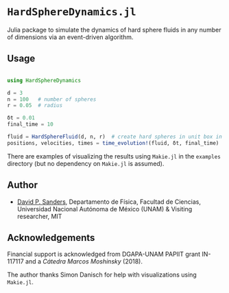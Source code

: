 # `HardSphereDynamics.jl`

Julia package to simulate the dynamics of hard sphere fluids in any number of dimensions via an event-driven algorithm.


## Usage

```julia

using HardSphereDynamics

d = 3
n = 100   # number of spheres
r = 0.05  # radius

δt = 0.01
final_time = 10

fluid = HardSphereFluid(d, n, r)  # create hard spheres in unit box in d dimensions
positions, velocities, times = time_evolution!(fluid, δt, final_time)
```

There are examples of visualizing the results using `Makie.jl` in the `examples` directory
(but no dependency on `Makie.jl` is assumed).

## Author

- [David P. Sanders](http://sistemas.fciencias.unam.mx/~dsanders), Departamento de Física, Facultad de Ciencias, Universidad Nacional Autónoma de México (UNAM) & Visiting researcher, MIT



## Acknowledgements

Financial support is acknowledged from DGAPA-UNAM PAPIIT grant IN-117117 and a *Cátedra Marcos Moshinsky* (2018).

The author thanks Simon Danisch for help with visualizations using `Makie.jl`.
